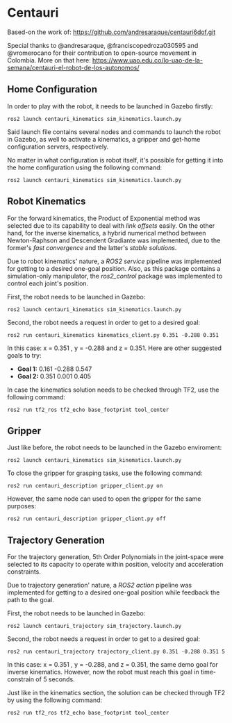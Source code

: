 
# Centauri
Based-on the work of: https://github.com/andresaraque/centauri6dof.git

Special thanks to @andresaraque, @franciscopedroza030595 and @vromerocano for their contribution to open-source movement in Colombia. More on that here: https://www.uao.edu.co/lo-uao-de-la-semana/centauri-el-robot-de-los-autonomos/

## Home Configuration
In order to play with the robot, it needs to be launched in Gazebo firstly:

    ros2 launch centauri_kinematics sim_kinematics.launch.py

Said launch file contains several nodes and commands to launch the robot in Gazebo, as well to activate a kinematics, a gripper and get-home configuration servers, respectively.

No matter in what configuration is robot itself, it's possible for getting it into the home configuration using the following command:

    ros2 launch centauri_kinematics sim_kinematics.launch.py
  
## Robot Kinematics
For the forward kinematics, the Product of Exponential method was selected due to its capability to deal with *link offsets* easily. On the other hand, for the inverse kinematics, a hybrid numerical method between Newton-Raphson and Descendent Gradiante was implemented, due to the former's *fast convergence* and the latter's *stable solutions*. 

Due to robot kinematics' nature, a *ROS2 service* pipeline was implemented for getting to a desired one-goal position. Also, as this package contains a simulation-only manipulator, the *ros2_control* package was implemented to control each joint's position.

First, the robot needs to be launched in Gazebo:

    ros2 launch centauri_kinematics sim_kinematics.launch.py

Second, the robot needs a request in order to get to a desired goal:

    ros2 run centauri_kinematics kinematics_client.py 0.351 -0.288 0.351

In this case: x = 0.351 ,  y = -0.288 and  z = 0.351. Here are other suggested goals to try:

 - **Goal 1:** 0.161 -0.288 0.547
 - **Goal 2:** 0.351 0.001 0.405

In case the kinematics solution needs to be checked through TF2, use the following command:

    ros2 run tf2_ros tf2_echo base_footprint tool_center    

## Gripper
Just like before, the robot needs to be launched in the Gazebo enviroment:

    ros2 launch centauri_kinematics sim_kinematics.launch.py

To close the gripper for grasping tasks, use the following command:

    ros2 run centauri_description gripper_client.py on
 
However, the same node can used to open the gripper for the same purposes:

    ros2 run centauri_description gripper_client.py off

## Trajectory Generation
For the trajectory generation, 5th Order Polynomials in the joint-space were selected to its capacity to operate within position, velocity and acceleration constraints.

Due to trajectory generation' nature, a *ROS2 action* pipeline was implemented for getting to a desired one-goal position while feedback the path to the goal.

First, the robot needs to be launched in Gazebo:

    ros2 launch centauri_trajectory sim_trajectory.launch.py

Second, the robot needs a request in order to get to a desired goal:

    ros2 run centauri_trajectory trajectory_client.py 0.351 -0.288 0.351 5

In this case: x = 0.351 ,  y = -0.288, and  z = 0.351, the same demo goal for inverse kinematics. However, now the robot must reach this goal in time-constrain of 5 seconds. 

Just like in the kinematics section, the solution can be checked through TF2 by using the following command:

    ros2 run tf2_ros tf2_echo base_footprint tool_center    
